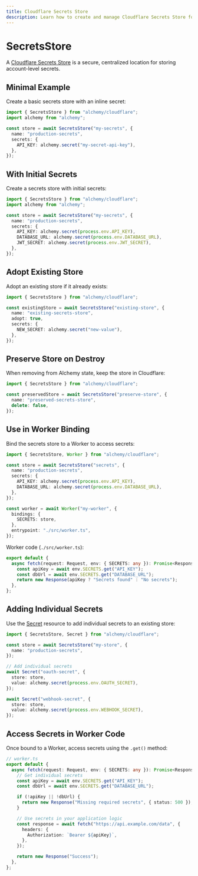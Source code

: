 ```yaml
---
title: Cloudflare Secrets Store
description: Learn how to create and manage Cloudflare Secrets Store for secure, centralized secret storage.
---
```


# SecretsStore

A [Cloudflare Secrets Store](https://developers.cloudflare.com/secrets-store/) is a secure, centralized location for storing account-level secrets.

## Minimal Example

Create a basic secrets store with an inline secret:

```ts
import { SecretsStore } from "alchemy/cloudflare";
import alchemy from "alchemy";

const store = await SecretsStore("my-secrets", {
  name: "production-secrets",
  secrets: {
    API_KEY: alchemy.secret("my-secret-api-key"),
  },
});
```

## With Initial Secrets

Create a secrets store with initial secrets:

```ts
import { SecretsStore } from "alchemy/cloudflare";
import alchemy from "alchemy";

const store = await SecretsStore("my-secrets", {
  name: "production-secrets",
  secrets: {
    API_KEY: alchemy.secret(process.env.API_KEY),
    DATABASE_URL: alchemy.secret(process.env.DATABASE_URL),
    JWT_SECRET: alchemy.secret(process.env.JWT_SECRET),
  },
});
```

## Adopt Existing Store

Adopt an existing store if it already exists:

```ts
import { SecretsStore } from "alchemy/cloudflare";

const existingStore = await SecretsStore("existing-store", {
  name: "existing-secrets-store",
  adopt: true,
  secrets: {
    NEW_SECRET: alchemy.secret("new-value"),
  },
});
```

## Preserve Store on Destroy

When removing from Alchemy state, keep the store in Cloudflare:

```ts
import { SecretsStore } from "alchemy/cloudflare";

const preservedStore = await SecretsStore("preserve-store", {
  name: "preserved-secrets-store",
  delete: false,
});
```

## Use in Worker Binding

Bind the secrets store to a Worker to access secrets:

```ts
import { SecretsStore, Worker } from "alchemy/cloudflare";

const store = await SecretsStore("secrets", {
  name: "production-secrets",
  secrets: {
    API_KEY: alchemy.secret(process.env.API_KEY),
    DATABASE_URL: alchemy.secret(process.env.DATABASE_URL),
  },
});

const worker = await Worker("my-worker", {
  bindings: {
    SECRETS: store,
  },
  entrypoint: "./src/worker.ts",
});
```

Worker code (`./src/worker.ts`):

```ts
export default {
  async fetch(request: Request, env: { SECRETS: any }): Promise<Response> {
    const apiKey = await env.SECRETS.get("API_KEY");
    const dbUrl = await env.SECRETS.get("DATABASE_URL");
    return new Response(apiKey ? "Secrets found" : "No secrets");
  },
};
```

## Adding Individual Secrets

Use the [Secret](./secret.md) resource to add individual secrets to an existing store:

```ts
import { SecretsStore, Secret } from "alchemy/cloudflare";

const store = await SecretsStore("my-store", {
  name: "production-secrets",
});

// Add individual secrets
await Secret("oauth-secret", {
  store: store,
  value: alchemy.secret(process.env.OAUTH_SECRET),
});

await Secret("webhook-secret", {
  store: store,
  value: alchemy.secret(process.env.WEBHOOK_SECRET),
});
```

## Access Secrets in Worker Code

Once bound to a Worker, access secrets using the `.get()` method:

```ts
// worker.ts
export default {
  async fetch(request: Request, env: { SECRETS: any }): Promise<Response> {
    // Get individual secrets
    const apiKey = await env.SECRETS.get("API_KEY");
    const dbUrl = await env.SECRETS.get("DATABASE_URL");

    if (!apiKey || !dbUrl) {
      return new Response("Missing required secrets", { status: 500 });
    }

    // Use secrets in your application logic
    const response = await fetch("https://api.example.com/data", {
      headers: {
        Authorization: `Bearer ${apiKey}`,
      },
    });

    return new Response("Success");
  },
};
```
